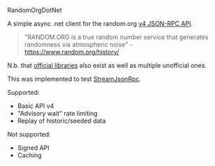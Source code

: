 RandomOrgDotNet

A simple async .net client for the random.org [v4 JSON-RPC API](https://api.random.org/json-rpc/4).

> "RANDOM.ORG is a true random number service that generates randomness via atmospheric noise" - https://www.random.org/history/

N.b. that [official libraries](https://github.com/RandomOrg/JSON-RPC-.NET) also exist as well as multiple unofficial ones.

This was implemented to test [StreamJsonRpc](https://github.com/microsoft/vs-streamjsonrpc).

Supported:
 - Basic API v4
 - "Advisory wait" rate limiting
 - Replay of historic/seeded data 

Not supported:
 - Signed API 
 - Caching
